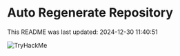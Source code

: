 # Auto Regenerate Repository

This README was last updated: 2024-12-30 11:40:51

 ![TryHackMe](https://tryhackme.com/badge/533634)
